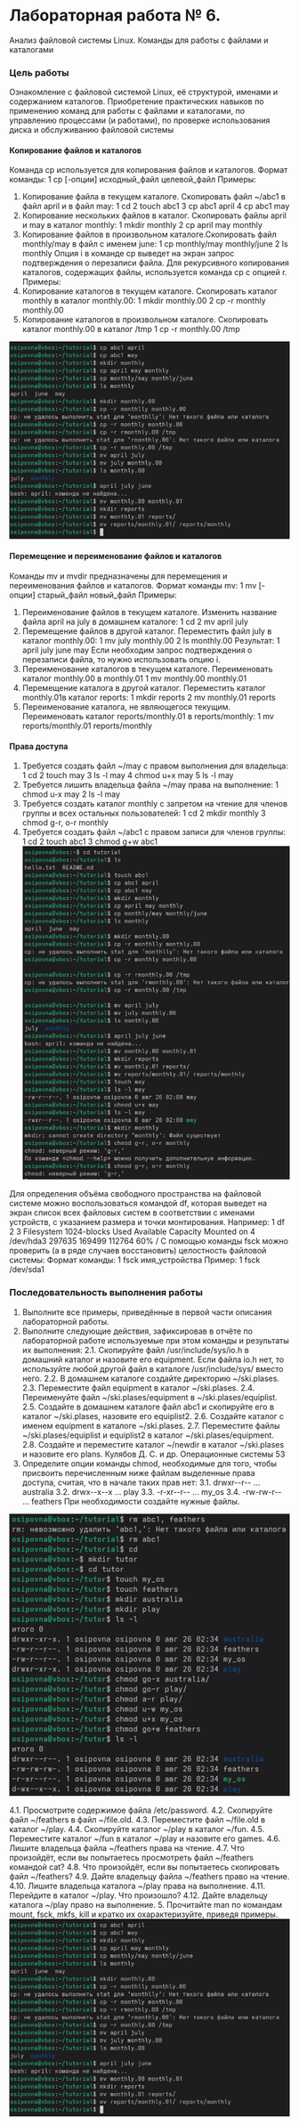# Лабораторная работа № 6. 
Анализ файловой системы Linux. Команды для работы с файлами и каталогами
### Цель работы
Ознакомление с файловой системой Linux, её структурой, именами и содержанием
каталогов. Приобретение практических навыков по применению команд для работы
с файлами и каталогами, по управлению процессами (и работами), по проверке использования диска и обслуживанию файловой системы

#### Копирование файлов и каталогов
Команда cp используется для копирования файлов и каталогов.
Формат команды:
1 cp [-опции] исходный_файл целевой_файл
Примеры:
1. Копирование файла в текущем каталоге. Скопировать файл ~/abc1 в файл april
и в файл may:
1 cd
2 touch abc1
3 cp abc1 april
4 cp abc1 may
2. Копирование нескольких файлов в каталог. Скопировать файлы april и may в каталог
monthly:
1 mkdir monthly
2 cp april may monthly
3. Копирование файлов в произвольном каталоге.Скопировать файл monthly/may в файл
с именем june:
1 cp monthly/may monthly/june
2 ls monthly
Опция i в команде cp выведет на экран запрос подтверждения о перезаписи файла.
Для рекурсивного копирования каталогов, содержащих файлы, используется команда
cp с опцией r.
Примеры:
1. Копирование каталогов в текущем каталоге. Скопировать каталог monthly в каталог
monthly.00:
1 mkdir monthly.00
2 cp -r monthly monthly.00
2. Копирование каталогов в произвольном каталоге. Скопировать каталог monthly.00
в каталог /tmp
1 cp -r monthly.00 /tmp

![](https://github.com/Soiroys/study_2024-2025_os-intro/blob/master/labs/lab06/report/image/Снимок%20экрана%202025-08-26%20020623.png?raw=true)
#### Перемещение и переименование файлов и каталогов
Команды mv и mvdir предназначены для перемещения и переименования файлов
и каталогов.
Формат команды mv:
1 mv [-опции] старый_файл новый_файл
Примеры:
1. Переименование файлов в текущем каталоге. Изменить название файла april на
july в домашнем каталоге:
1 cd
2 mv april july
2. Перемещение файлов в другой каталог. Переместить файл july в каталог monthly.00:
1 mv july monthly.00
2 ls monthly.00
Результат:
1 april july june may
Если необходим запрос подтверждения о перезаписи файла, то нужно использовать
опцию i.
3. Переименование каталогов в текущем каталоге. Переименовать каталог monthly.00
в monthly.01
1 mv monthly.00 monthly.01
4. Перемещение каталога в другой каталог. Переместить каталог monthly.01в каталог
reports:
1 mkdir reports
2 mv monthly.01 reports
5. Переименование каталога, не являющегося текущим. Переименовать каталог
reports/monthly.01 в reports/monthly:
1 mv reports/monthly.01 reports/monthly



#### Права доступа

1. Требуется создать файл ~/may с правом выполнения для владельца:
1 cd
2 touch may
3 ls -l may
4 chmod u+x may
5 ls -l may
2. Требуется лишить владельца файла ~/may права на выполнение:
1 chmod u-x may
2 ls -l may
3. Требуется создать каталог monthly с запретом на чтение для членов группы и всех
остальных пользователей:
1 cd
2 mkdir monthly
3 chmod g-r, o-r monthly
4. Требуется создать файл ~/abc1 с правом записи для членов группы:
1 cd
2 touch abc1
3 chmod g+w abc1
![](https://github.com/Soiroys/study_2024-2025_os-intro/blob/master/labs/lab06/report/image/Снимок%20экрана%202025-08-26%20024523.png?raw=true)

Для определения объёма свободного пространства на файловой системе можно воспользоваться командой df, которая выведет на экран список всех файловых систем
в соответствии с именами устройств, с указанием размера и точки монтирования. Например:
1 df
2
3 Filesystem 1024-blocks Used Available Capacity Mounted on
4 /dev/hda3 297635 169499 112764 60% /
С помощью команды fsck можно проверить (а в ряде случаев восстановить) целостность файловой системы:
Формат команды:
1 fsck имя_устройства
Пример:
1 fsck /dev/sda1
### Последовательность выполнения работы
1. Выполните все примеры, приведённые в первой части описания лабораторной работы.
2. Выполните следующие действия, зафиксировав в отчёте по лабораторной работе
используемые при этом команды и результаты их выполнения:
2.1. Скопируйте файл /usr/include/sys/io.h в домашний каталог и назовите его
equipment. Если файла io.h нет, то используйте любой другой файл в каталоге
/usr/include/sys/ вместо него.
2.2. В домашнем каталоге создайте директорию ~/ski.plases.
2.3. Переместите файл equipment в каталог ~/ski.plases.
2.4. Переименуйте файл ~/ski.plases/equipment в ~/ski.plases/equiplist.
2.5. Создайте в домашнем каталоге файл abc1 и скопируйте его в каталог
~/ski.plases, назовите его equiplist2.
2.6. Создайте каталог с именем equipment в каталоге ~/ski.plases.
2.7. Переместите файлы ~/ski.plases/equiplist и equiplist2 в каталог
~/ski.plases/equipment.
2.8. Создайте и переместите каталог ~/newdir в каталог ~/ski.plases и назовите
его plans.
Кулябов Д. С. и др. Операционные системы 53
3. Определите опции команды chmod, необходимые для того, чтобы присвоить перечисленным ниже файлам выделенные права доступа, считая, что в начале таких прав
нет:
3.1. drwxr--r-- ... australia
3.2. drwx--x--x ... play
3.3. -r-xr--r-- ... my_os
3.4. -rw-rw-r-- ... feathers
При необходимости создайте нужные файлы.

![](https://github.com/Soiroys/study_2024-2025_os-intro/blob/master/labs/lab06/report/image/Снимок%20экрана%202025-08-26%20024456.png?raw=true)

4.1. Просмотрите содержимое файла /etc/password.
4.2. Скопируйте файл ~/feathers в файл ~/file.old.
4.3. Переместите файл ~/file.old в каталог ~/play.
4.4. Скопируйте каталог ~/play в каталог ~/fun.
4.5. Переместите каталог ~/fun в каталог ~/play и назовите его games.
4.6. Лишите владельца файла ~/feathers права на чтение.
4.7. Что произойдёт, если вы попытаетесь просмотреть файл ~/feathers командой
cat?
4.8. Что произойдёт, если вы попытаетесь скопировать файл ~/feathers?
4.9. Дайте владельцу файла ~/feathers право на чтение.
4.10. Лишите владельца каталога ~/play права на выполнение.
4.11. Перейдите в каталог ~/play. Что произошло?
4.12. Дайте владельцу каталога ~/play право на выполнение.
5. Прочитайте man по командам mount, fsck, mkfs, kill и кратко их охарактеризуйте,
приведя примеры.
![](https://github.com/Soiroys/study_2024-2025_os-intro/blob/master/labs/lab06/report/image/Снимок%20экрана%202025-08-26%20020623.png?raw=true)
